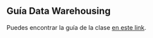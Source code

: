 ## Guía Data Warehousing

Puedes encontrar la guía de la clase [en este link](https://www.notion.so/alanezz/Clase-03-Window-Functions-8300d89289f742ba81793445694dfed4).
